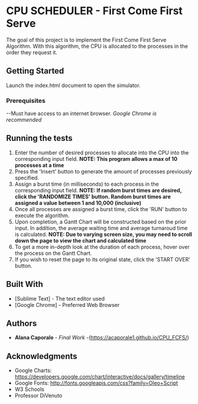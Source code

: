 # CPU SCHEDULER - First Come First Serve

The goal of this project is to implement the First Come First Serve Algorithm. With this algorithm, the CPU is allocated to the processes in the order they request it.

## Getting Started

Launch the index.html document to open the simulator.

### Prerequisites

--Must have access to an internet browser.
	*Google Chrome is recommended*


## Running the tests

1. Enter the number of desired processes to allocate into the CPU into the corresponding input field. 
	**NOTE: This program allows a max of 10 processes at a time**
2. Press the 'Insert' button to generate the amount of processes previously specified.
3. Assign a burst time (in milliseconds) to each process in the corresponding input field.
	**NOTE: If random burst times are desired, click the 'RANDOMIZE TIMES' button. Random burst times are assigned a value between 1 and 10,000 (inclusive)**
4. Once all processes are assigned a burst time, click the 'RUN' button to execute the algorithm.
5. Upon completion, a Gantt Chart will be constructed based on the prior input. In addition, the average waiting time and average turnaroud time is calculated.
	**NOTE: Due to varying screen size, you may need to scroll down the page to view the chart and calculated time**
6. To get a more in-depth look at the duration of each process, hover over the process on the Gantt Chart.
7. If you wish to reset the page to its original state, click the 'START OVER' button.


## Built With

* [Sublime Text] - The text editor used
* [Google Chrome] - Preferred Web Browser


## Authors

* **Alana Caporale** - *Final Work* -(https://acaporale1.github.io/CPU_FCFS/)

## Acknowledgments

* Google Charts: https://developers.google.com/chart/interactive/docs/gallery/timeline
* Google Fonts: http://fonts.googleapis.com/css?family=Oleo+Script
* W3 Schools
* Professor DiVenuto
